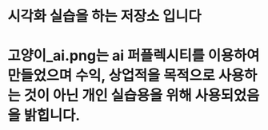 # 시각화 실습을 하는 저장소 입니다
# 고양이_ai.png는 ai 퍼플렉시티를 이용하여 만들었으며 수익, 상업적을 목적으로 사용하는 것이 아닌 개인 실습용을 위해 사용되었음을 밝힙니다. 
